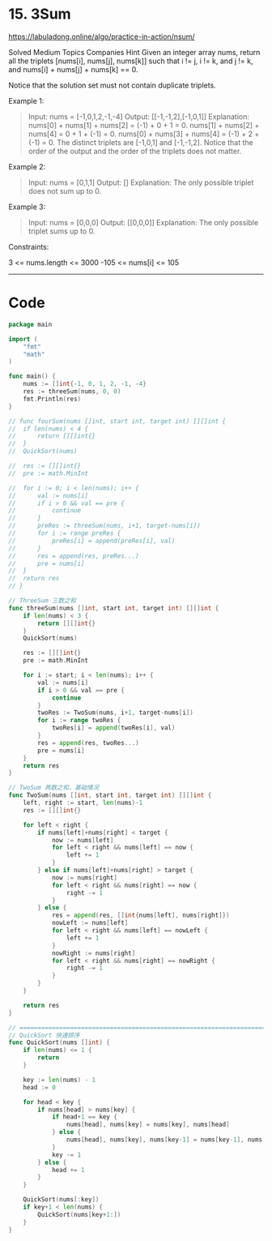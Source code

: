# 15. 3Sum

<https://labuladong.online/algo/practice-in-action/nsum/>

Solved
Medium
Topics
Companies
Hint
Given an integer array nums, return all the triplets [nums[i], nums[j], nums[k]] such that i != j, i != k, and j != k, and nums[i] + nums[j] + nums[k] == 0.

Notice that the solution set must not contain duplicate triplets.

Example 1:
> Input: nums = [-1,0,1,2,-1,-4]
Output: [[-1,-1,2],[-1,0,1]]
Explanation: 
nums[0] + nums[1] + nums[2] = (-1) + 0 + 1 = 0.
nums[1] + nums[2] + nums[4] = 0 + 1 + (-1) = 0.
nums[0] + nums[3] + nums[4] = (-1) + 2 + (-1) = 0.
The distinct triplets are [-1,0,1] and [-1,-1,2].
Notice that the order of the output and the order of the triplets does not matter.

Example 2:
> Input: nums = [0,1,1]
Output: []
Explanation: The only possible triplet does not sum up to 0.

Example 3:
> Input: nums = [0,0,0]
Output: [[0,0,0]]
Explanation: The only possible triplet sums up to 0.
 

Constraints:

3 <= nums.length <= 3000
-105 <= nums[i] <= 105

---

# Code
```go
package main

import (
	"fmt"
	"math"
)

func main() {
	nums := []int{-1, 0, 1, 2, -1, -4}
	res := threeSum(nums, 0, 0)
	fmt.Println(res)
}

// func fourSum(nums []int, start int, target int) [][]int {
// 	if len(nums) < 4 {
// 		return [][]int{}
// 	}
// 	QuickSort(nums)

// 	res := [][]int{}
// 	pre := math.MinInt

// 	for i := 0; i < len(nums); i++ {
// 		val := nums[i]
// 		if i > 0 && val == pre {
// 			continue
// 		}
// 		preRes := threeSum(nums, i+1, target-nums[i])
// 		for i := range preRes {
// 			preRes[i] = append(preRes[i], val)
// 		}
// 		res = append(res, preRes...)
// 		pre = nums[i]
// 	}
// 	return res
// }

// ThreeSum 三数之和
func threeSum(nums []int, start int, target int) [][]int {
	if len(nums) < 3 {
		return [][]int{}
	}
	QuickSort(nums)

	res := [][]int{}
	pre := math.MinInt

	for i := start; i < len(nums); i++ {
		val := nums[i]
		if i > 0 && val == pre {
			continue
		}
		twoRes := TwoSum(nums, i+1, target-nums[i])
		for i := range twoRes {
			twoRes[i] = append(twoRes[i], val)
		}
		res = append(res, twoRes...)
		pre = nums[i]
	}
	return res
}

// TwoSum 两数之和，基础情况
func TwoSum(nums []int, start int, target int) [][]int {
	left, right := start, len(nums)-1
	res := [][]int{}

	for left < right {
		if nums[left]+nums[right] < target {
			now := nums[left]
			for left < right && nums[left] == now {
				left += 1
			}
		} else if nums[left]+nums[right] > target {
			now := nums[right]
			for left < right && nums[right] == now {
				right -= 1
			}
		} else {
			res = append(res, []int{nums[left], nums[right]})
			nowLeft := nums[left]
			for left < right && nums[left] == nowLeft {
				left += 1
			}
			nowRight := nums[right]
			for left < right && nums[right] == nowRight {
				right -= 1
			}
		}
	}

	return res
}

// =================================================================================================================
// QuickSort 快速排序
func QuickSort(nums []int) {
	if len(nums) <= 1 {
		return
	}

	key := len(nums) - 1
	head := 0

	for head < key {
		if nums[head] > nums[key] {
			if head+1 == key {
				nums[head], nums[key] = nums[key], nums[head]
			} else {
				nums[head], nums[key], nums[key-1] = nums[key-1], nums[head], nums[key]
			}
			key -= 1
		} else {
			head += 1
		}
	}

	QuickSort(nums[:key])
	if key+1 < len(nums) {
		QuickSort(nums[key+1:])
	}
}
```
